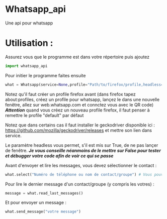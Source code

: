 # Whatsapp_api
Une api pour whatsapp

# Utilisation :
Assurez vous que le programme est dans votre répertoire puis ajoutez
```python
import whatsapp_api
```

Pour initier le programme faites ensuite
```python
what = Whatsapp(service=None,profile="Path/to/firefox/profile,headless=True")
```
Notez qu'il faut créer un profile firefox avant (dans firefox tapez about:profiles, créez un profile pour whatsapp, lançez le dans une nouvelle fenêtre, allez sur web.whatsapp.com et connctez vous avec le QR code) ***Attention*** quand vous créez un nouveau profile firefox, il faut penser à remettre le profile "default" par défaut

Notez que dans certains cas il faut installer le geckodriver disponible ici : https://github.com/mozilla/geckodriver/releases et mettre son lien dans service.

Le paramètre headless vous permet, s'il est mis sur True, de ne pas lançer de fenêtre.
***Je vous conseille néanmoins de le mettre sur False pour tester et débugger votre code afin de voir ce qui se passe***

Avant d'envoyer et lire les messages, vous devez sélectionner le contact :
```python
what.select("Numéro de téléphone ou nom de contact/groupe") # Vous pouvez tester avec la fonction recherche de whatsapp sur votre téléphone pour savoir si cela va marcher
```

Pour lire le dernier message d'un contact/groupe (y compris les votres) :
```python
message = what.read_last_messages()
```

Et pour envoyer un message :
```python
what.send_message("votre message")
```
